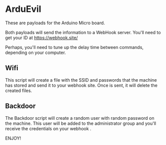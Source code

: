 # ArduEvil

These are payloads for the Arduino Micro board.

Both payloads will send the information to a WebHook server. You'll need to get your ID at https://webhook.site/

Perhaps, you'll need to tune up the delay time between commands, depending on your computer.

## Wifi

This script will create a file with the SSID and passwords that the machine has stored and send it to your webhook site. Once is sent, it will delete the created files.

## Backdoor

The Backdoor script will create a random user with random password on the machine. This user will be added to the administrator group and you'll receive the credentials on your webhook .

ENJOY!
